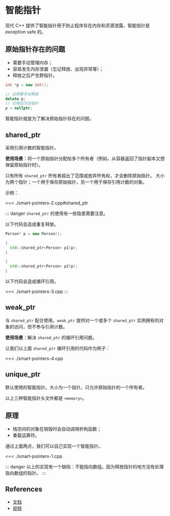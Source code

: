 # 智能指针

现代 C++ 提供了智能指针用于防止程序存在内存和资源泄露，智能指针是 exception safe 的。

## 原始指针存在的问题

- 需要手动管理内存；
- 容易发生内存泄漏（忘记释放、出现异常等）；
- 释放之后产生野指针。

```cpp
int *p = new int();

// 记得要手动释放
delete p;
// 记得设为空指针
p = nullptr;
```

智能指针就是为了解决原始指针存在的问题。

## shared_ptr

采用引用计数的智能指针。

**使用场景**：将一个原始指针分配给多个所有者（例如，从容器返回了指针副本又想保留原始指针时）。

只有所有 `shared_ptr` 所有者超出了范围或放弃所有权，才会删除原始指针。 大小为两个指针；一个用于保存原始指针，另一个用于保存引用计数的对象。

示例：

<<< ./smart-pointers-2.cpp#shared_ptr

::: danger
`shared_ptr` 的使用有一些隐患需要注意。

以下代码会造成重复释放。

```cpp
Person* p = new Person();

{
  std::shared_ptr<Person> p1(p);
}

{
  std::shared_ptr<Person> p2(p);
}
```

以下代码会造成循环引用。

<<< ./smart-pointers-3.cpp
:::

## weak_ptr

与 `shared_ptr` 配合使用。`weak_ptr` 提供对一个或多个 `shared_ptr` 实例拥有的对象的访问，但不参与引用计数。

**使用场景**：解决 `shared_ptr` 的循环引用问题。

让我们以上面 `shared_ptr` 循环引用的代码作为例子：

<<< ./smart-pointers-4.cpp

## unique_ptr

默认使用的智能指针。大小为一个指针。只允许原始指针的一个所有者。

以上三种智能指针头文件都是 `<memory>`。

## 原理

- 栈空间的对象在销毁时会自动调用析构函数；
- 重载运算符。

通过上面两点，我们可以自己实现一个智能指针。

<<< ./smart-pointers-1.cpp

::: danger
以上的实现有一个缺陷：不能指向数组。因为释放指针的地方没有处理指向数组的指针。
:::

## References

- [文档](https://learn.microsoft.com/zh-cn/cpp/cpp/smart-pointers-modern-cpp?view=msvc-160)
- [视频](https://www.bilibili.com/video/BV1KM4y1F7tR/?p=121&spm_id_from=pageDriver&vd_source=4f7b160f9f2a17e79bd4ab2785a8d769)
